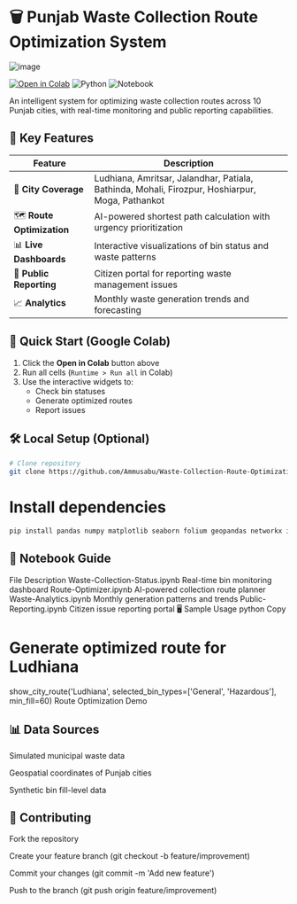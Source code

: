 # 🗑️ Punjab Waste Collection Route Optimization System
![image](https://github.com/user-attachments/assets/26eb11dc-01cf-435f-ad94-3798079b2566)


[![Open in Colab](https://colab.research.google.com/assets/colab-badge.svg)](https://colab.research.google.com/github/Ammusabu/Waste-Collection-Route-Optimization-System/blob/main/main.ipynb)
![Python](https://img.shields.io/badge/Python-3.7%2B-blue)
![Notebook](https://img.shields.io/badge/Platform-Jupyter%20Notebook%20%7C%20Colab-orange)

An intelligent system for optimizing waste collection routes across 10 Punjab cities, with real-time monitoring and public reporting capabilities.

## 🌟 Key Features
| Feature | Description |
|---------|-------------|
| 📍 **City Coverage** | Ludhiana, Amritsar, Jalandhar, Patiala, Bathinda, Mohali, Firozpur, Hoshiarpur, Moga, Pathankot |
| 🗺️ **Route Optimization** | AI-powered shortest path calculation with urgency prioritization |
| 📊 **Live Dashboards** | Interactive visualizations of bin status and waste patterns |
| 🚨 **Public Reporting** | Citizen portal for reporting waste management issues |
| 📈 **Analytics** | Monthly waste generation trends and forecasting |

## 🚀 Quick Start (Google Colab)
1. Click the **Open in Colab** button above
2. Run all cells (`Runtime > Run all` in Colab)
3. Use the interactive widgets to:
   - Check bin statuses
   - Generate optimized routes
   - Report issues

## 🛠️ Local Setup (Optional)
```bash
# Clone repository
git clone https://github.com/Ammusabu/Waste-Collection-Route-Optimization-System.git
```
# Install dependencies
```bash
pip install pandas numpy matplotlib seaborn folium geopandas networkx ipywidgets
```
## 📂 Notebook Guide
File	Description
Waste-Collection-Status.ipynb	Real-time bin monitoring dashboard
Route-Optimizer.ipynb	AI-powered collection route planner
Waste-Analytics.ipynb	Monthly generation patterns and trends
Public-Reporting.ipynb	Citizen issue reporting portal
🖥️ Sample Usage
python
Copy
# Generate optimized route for Ludhiana
show_city_route('Ludhiana', 
               selected_bin_types=['General', 'Hazardous'],
               min_fill=60)
Route Optimization Demo

## 📊 Data Sources
Simulated municipal waste data

Geospatial coordinates of Punjab cities

Synthetic bin fill-level data

## 🤝 Contributing
Fork the repository

Create your feature branch (git checkout -b feature/improvement)

Commit your changes (git commit -m 'Add new feature')

Push to the branch (git push origin feature/improvement)



